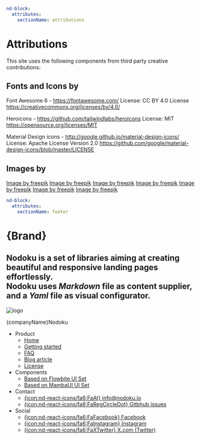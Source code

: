 ```yaml
nd-block:
  attributes:
    sectionName: attributions
```

# Attributions

This site uses the following components from third party creative contributions:



## Fonts and Icons by

Font Awesome 6 - https://fontawesome.com/
License: CC BY 4.0 License https://creativecommons.org/licenses/by/4.0/

Heroicons - https://github.com/tailwindlabs/heroicons
License: MIT https://opensource.org/licenses/MIT

Material Design icons - http://google.github.io/material-design-icons/
License: Apache License Version 2.0 https://github.com/google/material-design-icons/blob/master/LICENSE


## Images by

[Image by freepik](https://www.freepik.com/free-photo/high-angle-geometric-paper-objects-desk_8304459.htm#from_view=detail_alsolike)
[Image by freepik](https://www.freepik.com/free-ai-image/street-market-sunset_201011260.htm#fromView=search&page=2&position=29&uuid=442c6ab3-fb62-4ffa-8d35-993d331e1098)
[Image by freepik](https://www.freepik.com/free-photo/serious-mentor-leader-thinks-creative-ideas-holds-chin-looks-straightly-camera-wears-transparent-round-glasses-stands-with-notepads_12929945.htm#fromView=search&page=1&position=18&uuid=533899a2-3fba-4f4a-b549-e0bed2ce5ecf)
[Image by freepik](https://www.freepik.com/free-psd/graphic-designer-mockup-desk_1269362.htm#fromView=search&page=2&position=48&uuid=446a71d7-3fb7-49ff-8efc-2cc9cb8acc44)
[Image by freepik](https://www.freepik.com/free-vector/graphic-design-video-tutorial-traditional-art-internet-course-painter-online-masterclass-web-designer-distance-class-painting-e-learning-education_12083109.htm#fromView=search&page=2&position=24&uuid=1fde6f80-a37e-4dcc-b974-1d24fb77c53f)
[Image by freepik](https://www.freepik.com/free-photo/3d-view-puzzle-pieces_45150207.htm#fromView=search&page=1&position=9&uuid=31847f7c-1363-4ab1-9b28-52b78ebe18a9)
[Image by freepik](https://www.freepik.com/free-vector/set-different-paper-leaves_1472030.htm#fromView=search&page=1&position=18&uuid=9915a542-e271-4c60-a1e9-effca306ce2d)

```yaml
nd-block:
  attributes:
    sectionName: footer
```

# {Brand}

## **Nodoku** is a set of libraries aiming at creating beautiful and responsive landing pages effortlessly. <br>**Nodoku** uses **_Markdown_** file as content supplier, and a **_Yaml_** file as visual configurator.

![logo](icon:nd-react-icons/fa6:FaRegMap "Nodoku logo")

{companyName}Nodoku


- Product
  - [Home](/)
  - [Getting started](/docs/getting-started)
  - [FAQ](/docs/faq)
  - [Blog article](/docs/blog-article)
  - [License](/docs/license)
- Components
  - [Based on Flowbite UI Set](/showcase/flowbite)
  - [Based on MambaUI UI Set](/showcase/mambaui)
- Contact
  - [{icon:nd-react-icons/fa6:FaAt} info@nodoku.io](mailto:info@nodoku.io)
  - [{icon:nd-react-icons/fa6:FaRegCircleDot} Gitbhub issues](https://github.com/nodoku/nodoku-core/issues)
- Social
  - [{icon:nd-react-icons/fa6:FaFacebook} Facebook](https://www.facebook.com/nodoku/)
  - [{icon:nd-react-icons/fa6:FaInstagram} Instagram](https://www.instagram.com/nodoku_site_builder/)
  - [{icon:nd-react-icons/fa6:FaXTwitter} X.com (Twitter)](https://x.com/nodoku_site_md)
